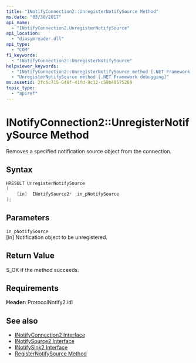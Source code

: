 ```yaml
---
title: "INotifyConnection2::UnregisterNotifySource Method"
ms.date: "03/30/2017"
api_name: 
  - "INotifyConnection2.UnregisterNotifySource"
api_location: 
  - "diasymreader.dll"
api_type: 
  - "COM"
f1_keywords: 
  - "INotifyConnection2::UnregisterNotifySource"
helpviewer_keywords: 
  - "INotifyConnection2::UnregisterNotifySource method [.NET Framework debugging]"
  - "UnregisterNotifySource method [.NET Framework debugging]"
ms.assetid: 2fc6c715-646f-41fd-9c12-c59b40575269
topic_type: 
  - "apiref"
---
```

# INotifyConnection2::UnregisterNotifySource Method
Removes a specified notification source object from the connection.  
  
## Syntax  
  
```cpp  
HRESULT UnregisterNotifySource  
(  
    [in]  INotifySource2*  in_pNotifySource  
);  
```  
  
## Parameters  
 `in_pNotifySource`  
 [in] Notification object to be unregistered.  
  
## Return Value  
 S_OK if the method succeeds.  
  
## Requirements  
 **Header:** ProtocolNotify2.idl  
  
## See also

- [INotifyConnection2 Interface](inotifyconnection2-interface.md)
- [INotifySource2 Interface](inotifysource2-interface.md)
- [INotifySink2 Interface](inotifysink2-interface.md)
- [RegisterNotifySource Method](inotifyconnection2-registernotifysource-method.md)
